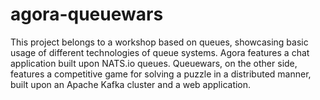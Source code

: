 # agora-queuewars

This project belongs to a workshop based on queues, showcasing basic usage of
different technologies of queue systems. Agora features a chat application
built upon NATS.io queues. Queuewars, on the other side, features a competitive
game for solving a puzzle in a distributed manner, built upon an Apache Kafka
cluster and a web application.
